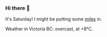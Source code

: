 ### Hi there :wave:

It's Saturday! I might be putting some [miles](https://www.strava.com/athletes/889963) in.

Weather in Victoria BC: overcast, at +8°C.
